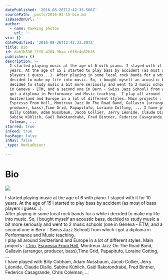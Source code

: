```yaml
---
datePublished: '2016-08-26T12:42:35.566Z'
sourcePath: _posts/2016-03-15-bio.md
isBasedOnUrl: ''
author:
  - name: Rawking photos
    url: ''
via: {}
dateModified: '2016-08-26T12:42:33.207Z'
title: Bio
id: dab1b586-2ff8-4264-9baa-c0f6c4a82b16
publisher: {}
description: >-
  I started playing music at the age of 6 with piano. I stayed with it for 10
  years. At the age of 15 i started to play bass by accident (as most of bass
  players i guess...). After playing in some local rock bands for a while i
  decided to make my life into music. So, i bought myself an acoustic bass,
  decided to study music a bit more seriously and went to 2 music schools (one
  in Geneva - ETM, and a second one in Bern - Swiss Jazz School) from which i
  got a diploma in Performance and Music teaching.  I play all around
  Switzerland and Europe in a lot of different styles. Main projects : i.Trio,
  Espresso From Hell, Montreux Jazz On The Road Band, Gallavin (arranger,
  producer, bass),Time Grid, Papapitufo, Loraine Cotting, ... I have played with
  Billy Cobham, Adam Nussbaum, Jacob Collier, Jerry Léonide, Claude Diallo,
  Sabine Kühlich, Gaël Rakotondrabé, Fred Bintner, Federico Casagrande, Chris
  Coleman, ...
starred: true
inFeed: true
hasPage: false
inNav: false
_type: MediaObject

---
```

# Bio
![](https://imgflo.herokuapp.com/graph/vahj1ThiexotieMo/ecb75799d51f809f294a9a1503443ffa/croprotate.jpg?cropheight=783&cropwidth=1177&degrees=0&input=https%3A%2F%2Fs3-us-west-2.amazonaws.com%2Fthe-grid-img%2Fp%2Fc352ae3cba6ec9a9881c53bcb62d85ccf09f124a.jpg&x=0&y=0)

I started playing music at the age of 6 with piano. I stayed with it for 10 years. At the age of 15 i started to play bass by accident (as most of bass players i guess...).  
After playing in some local rock bands for a while i decided to make my life into music. So, i bought myself an acoustic bass, decided to study music a bit more seriously and went to 2 music schools (one in Geneva - ETM, and a second one in Bern - Swiss Jazz School) from which i got a diploma in Performance and Music teaching.  
I play all around Switzerland and Europe in a lot of different styles. Main projects : [i.Trio][0], [Espresso From Hell][1], Montreux Jazz On The Road Band, Gallavin (arranger, producer, bass),Time Grid, Papapitufo, Loraine Cotting, ...  
I have played with Billy Cobham, Adam Nussbaum, Jacob Collier, Jerry Léonide, Claude Diallo, Sabine Kühlich, Gaël Rakotondrabé, Fred Bintner, Federico Casagrande, Chris Coleman, ...

[0]: http://www.itrio.ch/ "i.Trio"
[1]: http://www.espressofromhell.com/ "EFH"